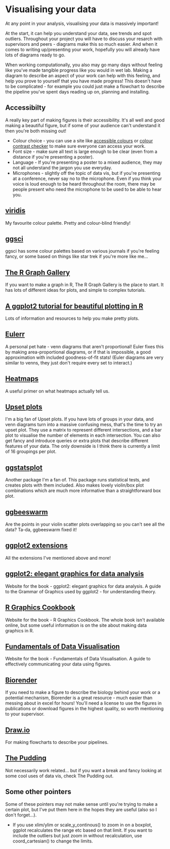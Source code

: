 # Visualising your data

At any point in your analysis, visualising your data is massively important! 

At the start, it can help you understand your data, see trends and spot outliers. Throughout your project you will have to discuss your resarch with supervisors and peers - diagrams make this so much easier. And when it comes to writing up/presenting your work, hopefully you will already have lots of diagrams ready to go.

When working computationally, you also may go many days without feeling like you've made tangible progress like you would in wet lab. Making a diagram to describe an aspect of your work can help with this feeling, and help you prove to yourself that you have made progress! This doesn't have to be complicated - for example you could just make a flowchart to describe the pipeline you've spent days reading up on, planning and installing.

## Accessibilty

A really key part of making figures is their accessibility. It's all well and good making a beautiful figure, but if some of your audience can't understand it then you're both missing out!

* Colour choice - you can use a site like [accessible colours](https://accessible-colors.com/) or [colour contrast checker](https://colourcontrast.cc/) to make sure everyone can access your work. 
* Font size - make sure all text is large enough to be clear (even from a distance if you're presenting a poster).
* Language - If you're presenting a poster to a mixed audience, they may not all understand the jargon you use everyday.
* Microphones - slightly off the topic of data vis, but if you're presenting at a conference, never say no to the microphone. Even if you think your voice is loud enough to be heard throughout the room, there may be people present who need the microphone to be used to be able to hear you.

## [viridis](https://cran.r-project.org/web/packages/viridis/vignettes/intro-to-viridis.html)

My favourite colour palette. Pretty and colour-blind friendly!

## [ggsci](https://cran.r-project.org/web/packages/ggsci/vignettes/ggsci.html)

ggsci has some colour palettes based on various journals if you're feeling fancy, or some based on things like star trek if you're more like me...

## [The R Graph Gallery](https://www.r-graph-gallery.com/)

If you want to make a graph in R, The R Graph Gallery is the place to start. It has lots of different ideas for plots, and simple to complex tutorials.

## [A ggplot2 tutorial for beautiful plotting in R](https://cedricscherer.netlify.app/2019/08/05/a-ggplot2-tutorial-for-beautiful-plotting-in-r/#toc)

Lots of information and resources to help you make pretty plots.

## [Eulerr](https://github.com/jolars/eulerr)

A personal pet hate - venn diagrams that aren't proportional! Euler fixes this by making area-proportional diagrams, or if that is impossible, a good approximation with included goodness-of-fit stats!
(Euler diagrams are very similar to venns, they just don't require every set to interact.)

## [Heatmaps](http://www.opiniomics.org/you-probably-dont-understand-heatmaps/)

A useful primer on what heatmaps actually tell us.

## [Upset plots](https://github.com/hms-dbmi/UpSetR)

I'm a big fan of Upset plots. If you have lots of groups in your data, and venn diagrams turn into a massive confusing mess, that's the time to try an upset plot. They use a matrix to represent different intersections, and a bar plot to visualise the number of elements in each intersection. You can also get fancy and introduce queries or extra plots that describe different features of your data. The only downside is I think there is currently a limit of 16 groupings per plot.

## [ggstatsplot](https://indrajeetpatil.github.io/ggstatsplot/)

Another package I'm a fan of. This package runs statistical tests, and creates plots with them included. Also makes lovely violin/box plot combinations which are much more informative than a straightforward box plot.

## [ggbeeswarm](https://github.com/eclarke/ggbeeswarm)

Are the points in your violin scatter plots overlapping so you can't see all the data? Ta-da, ggbeeswarm fixed it!

## [ggplot2 extensions](https://exts.ggplot2.tidyverse.org/gallery/)

All the extensions I've mentioned above and more!

## [ggplot2: elegant graphics for data analysis](https://ggplot2-book.org/)

Website for the book - ggplot2: elegant graphics for data analysis. A guide to the Grammar of Graphics used by ggplot2 - for understanding theory.

## [R Graphics Cookbook](http://www.cookbook-r.com/Graphs/)

Website for the book - R Graphics Cookbook. The whole book isn't available online, but some useful information is on the site about making data graphics in R.

## [Fundamentals of Data Visualisation](https://clauswilke.com/dataviz/)

Website for the book - Fundamentals of Data Visualisation. A guide to effectively communicating your data using figures.

## [Biorender](https://biorender.com/)

If you need to make a figure to describe the biology behind your work or a potential mechanism, Biorender is a great resource - much easier than messing about in excel for hours! You'll need a license to use the figures in publications or download figures in the highest quality, so worth mentioning to your supervisor.

## [Draw.io](https://www.draw.io/index.html)

For making flowcharts to describe your pipelines.

## [The Pudding](https://pudding.cool/)

Not necessarily work related... but if you want a break and fancy looking at some cool uses of data vis, check The Pudding out.

## Some other pointers

Some of these pointers may not make sense until you're trying to make a certain plot, but I've put them here in the hopes they are useful (also so I don't forget...).

* If you use xlim/ylim or scale_y_continous() to zoom in on a boxplot, ggplot recalculates the range etc based on that limit. If you want to include the outliers but just zoom in without recalculation, use coord_cartesian() to change the limits.
